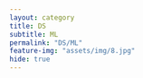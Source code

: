 ```yaml
---
layout: category
title: DS
subtitle: ML
permalink: "DS/ML"
feature-img: "assets/img/8.jpg"
hide: true
---
```

